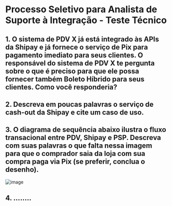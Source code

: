 # Processo Seletivo para Analista de Suporte à Integração - Teste Técnico

## 1. O sistema de PDV X já está integrado às APIs da Shipay e já fornece o serviço de Pix para pagamento imediato para seus clientes. O responsável do sistema de PDV X te pergunta sobre o que é preciso para que ele possa fornecer também Boleto Híbrido para seus clientes. Como você responderia?

## 2. Descreva em poucas palavras o serviço de cash-out da Shipay e cite um caso de uso.

## 3. O diagrama de sequência abaixo ilustra o fluxo transacional entre PDV, Shipay e PSP. Descreva com suas palavras o que falta nessa imagem para que o comprador saia da loja com sua compra paga via Pix (se preferir, conclua o desenho).
![image](https://github.com/shipay-pag/po-assist-challenge-internal/assets/59707512/8519c0aa-b092-462b-ac25-58865315d21c)

## 4.   ........

